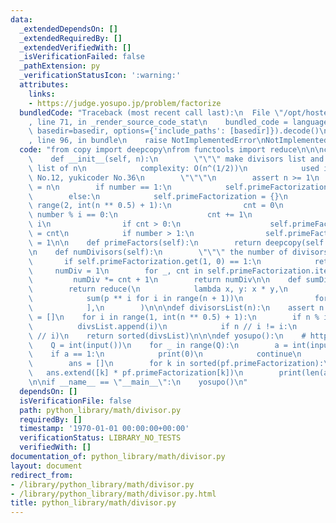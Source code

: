 ```yaml
---
data:
  _extendedDependsOn: []
  _extendedRequiredBy: []
  _extendedVerifiedWith: []
  _isVerificationFailed: false
  _pathExtension: py
  _verificationStatusIcon: ':warning:'
  attributes:
    links:
    - https://judge.yosupo.jp/problem/factorize
  bundledCode: "Traceback (most recent call last):\n  File \"/opt/hostedtoolcache/Python/3.9.1/x64/lib/python3.9/site-packages/onlinejudge_verify/documentation/build.py\"\
    , line 71, in _render_source_code_stat\n    bundled_code = language.bundle(stat.path,\
    \ basedir=basedir, options={'include_paths': [basedir]}).decode()\n  File \"/opt/hostedtoolcache/Python/3.9.1/x64/lib/python3.9/site-packages/onlinejudge_verify/languages/python.py\"\
    , line 96, in bundle\n    raise NotImplementedError\nNotImplementedError\n"
  code: "from copy import deepcopy\nfrom functools import reduce\n\n\nclass Divisor:\n\
    \    def __init__(self, n):\n        \"\"\" make divisors list and prime factorization\
    \ list of n\n            complexity: O(n^(1/2))\n            used in ProjectEuler\
    \ No.12, yukicoder No.36\n        \"\"\"\n        assert n >= 1\n        number\
    \ = n\n        if number == 1:\n            self.primeFactorization = {1: 1}\n\
    \        else:\n            self.primeFactorization = {}\n            for i in\
    \ range(2, int(n ** 0.5) + 1):\n                cnt = 0\n                while\
    \ number % i == 0:\n                    cnt += 1\n                    number //=\
    \ i\n                if cnt > 0:\n                    self.primeFactorization[i]\
    \ = cnt\n            if number > 1:\n                self.primeFactorization[number]\
    \ = 1\n\n    def primeFactors(self):\n        return deepcopy(self.primeFactorization)\n\
    \n    def numDivisors(self):\n        \"\"\" the number of divisors \"\"\"\n \
    \       if self.primeFactorization.get(1, 0) == 1:\n            return 1\n   \
    \     numDiv = 1\n        for _, cnt in self.primeFactorization.items():\n   \
    \         numDiv *= cnt + 1\n        return numDiv\n\n    def sumDivisors(self):\n\
    \        return reduce(\n            lambda x, y: x * y,\n            [\n    \
    \            sum(p ** i for i in range(n + 1))\n                for p, n in self.primeFactorization.items()\n\
    \            ],\n        )\n\n\ndef divisorsList(n):\n    assert n >= 1\n    divsList\
    \ = []\n    for i in range(1, int(n ** 0.5) + 1):\n        if n % i == 0:\n  \
    \          divsList.append(i)\n            if n // i != i:\n                divsList.append(n\
    \ // i)\n    return sorted(divsList)\n\n\ndef yosupo():\n    # https://judge.yosupo.jp/problem/factorize\n\
    \    Q = int(input())\n    for _ in range(Q):\n        a = int(input())\n    \
    \    if a == 1:\n            print(0)\n            continue\n        pf = Divisor(a)\n\
    \        ans = []\n        for k in sorted(pf.primeFactorization):\n         \
    \   ans.extend([k] * pf.primeFactorization[k])\n        print(len(ans), *ans)\n\
    \n\nif __name__ == \"__main__\":\n    yosupo()\n"
  dependsOn: []
  isVerificationFile: false
  path: python_library/math/divisor.py
  requiredBy: []
  timestamp: '1970-01-01 00:00:00+00:00'
  verificationStatus: LIBRARY_NO_TESTS
  verifiedWith: []
documentation_of: python_library/math/divisor.py
layout: document
redirect_from:
- /library/python_library/math/divisor.py
- /library/python_library/math/divisor.py.html
title: python_library/math/divisor.py
---
```

